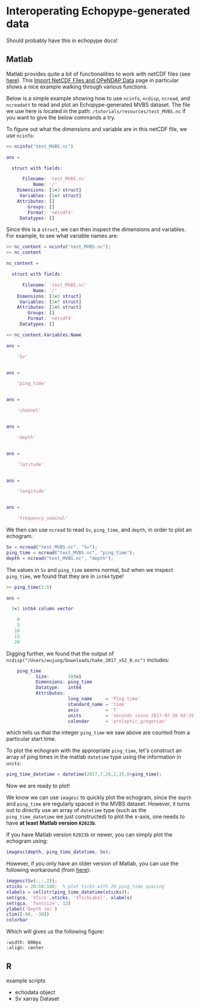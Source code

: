 # Interoperating Echopype-generated data

Should probably have this in echopype docs!


## Matlab

Matlab provides quite a bit of functionalities to work with netCDF files (see [here](https://www.mathworks.com/help/matlab/network-common-data-form.html)). This [Import NetCDF Files and OPeNDAP Data](https://www.mathworks.com/help/matlab/import_export/importing-network-common-data-form-netcdf-files-and-opendap-data.html) page in particular shows a nice example walking through various functions.

Below is a simple example showing how to use `ncinfo`, `ncdisp`, `ncread`, and `ncreadatt` to read and plot an Echopype-generated MVBS dataset. The file we use here is located in the path: `/tutorials/resources/test_MVBS.nc` if you want to give the below commands a try.

To figure out what the dimensions and variable are in this netCDF file, we use `ncinfo`:
```matlab
>> ncinfo("test_MVBS.nc")

ans = 

  struct with fields:

      Filename: 'test_MVBS.nc'
          Name: '/'
    Dimensions: [1×3 struct]
     Variables: [1×4 struct]
    Attributes: []
        Groups: []
        Format: 'netcdf4'
     Datatypes: []
```
Since this is a `struct`, we can then inspect the dimensions and variables. For example, to see what variable names are:
```matlab
>> nc_content = ncinfo("test_MVBS.nc");
>> nc_content

nc_content = 

  struct with fields:

      Filename: 'test_MVBS.nc'
          Name: '/'
    Dimensions: [1×3 struct]
     Variables: [1×7 struct]
    Attributes: [1×6 struct]
        Groups: []
        Format: 'netcdf4'
     Datatypes: []

>> nc_content.Variables.Name

ans =

    'Sv'


ans =

    'ping_time'


ans =

    'channel'


ans =

    'depth'


ans =

    'latitude'


ans =

    'longitude'


ans =

    'frequency_nominal'
```

We then can use `ncread` to read `Sv`, `ping_time`, and `depth`, in order to plot an echogram.
```matlab
Sv = ncread("test_MVBS.nc", "Sv");
ping_time = ncread("test_MVBS.nc", "ping_time");
depth = ncread("test_MVBS.nc", "depth");
```

The values in `Sv` and `ping_time` seems normal, but when we inspect `ping_time`, we found that they are in `int64` type!
```matlab
>> ping_time(1:5)

ans =

  5×1 int64 column vector

    0
    5
   10
   15
   20
```

Digging further, we found that the output of `ncdisp("/Users/wujung/Downloads/hake_2017_x52_0.nc")` includes:
```matlab
    ping_time        
           Size:       180x1
           Dimensions: ping_time
           Datatype:   int64
           Attributes:
                       long_name     = 'Ping time'
                       standard_name = 'time'
                       axis          = 'T'
                       units         = 'seconds since 2017-07-26 02:35:00'
                       calendar      = 'proleptic_gregorian'
```
which tells us that the integer `ping_time` we saw above are counted from a particular start time.

To plot the echogram with the appropriate `ping_time`, let's construct an array of ping times in the matlab `datetime` type using the information in `units`:
```matlab
ping_time_datetime = datetime(2017,7,26,2,35,0+ping_time);
```

Now we are ready to plot!

We know we can use `imagesc` to quickly plot the echogram, since the `depth` and `ping_time` are regularly spaced in the MVBS dataset. However, it turns out to directly use an array of `datetime` type (such as the `ping_time_datetime` we just constructed) to plot the x-axis, one needs to have **at least Matlab version `R2023b`**.

If you have Matlab version `R2023b` or newer, you can simply plot the echogram using:
```matlab
imagesc(depth, ping_time_datetime, Sv);
```

However, if you only have an older version of Matlab, you can use the following workaround (from [here](https://www.mathworks.com/matlabcentral/answers/1634620-imagesc-or-equivalent-with-datetime-as-x-axis#answer_881580)):
```matlab
imagesc(Sv(:,:,2));
xticks = 20:50:180;  % plot ticks with 20 ping_time spacing
xlabels = cellstr(ping_time_datetime(xticks));
set(gca, 'XTick',xticks, 'XTickLabel', xlabels)
set(gca, 'fontsize', 12)
ylabel('Depth (m)')
clim([-80, -30])
colorbar
```

Which will gives us the following figure:


```{image} ./images/tool/matlab_echogram.png
:width: 600px
:align: center
```




## R

example scripts
- echodata object
- Sv xarray Dataset

